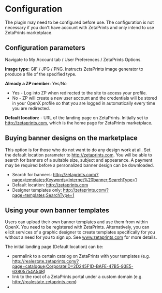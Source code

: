 # Configuration #

The plugin may need to be configured before use. The configuration is not necessary if you don't have account with ZetaPrints and only intend to use ZetaPrints marketplace.

## Configuration parameters ##

Navigate to My Account tab / User Preferences / ZetaPrints Options.

**Image type:** GIF / JPG / PNG.
Instructs ZetaPrints image generator to produce a file of the specified type.

**Already a ZP member:** Yes/No
  * Yes - Log into ZP when redirected to the site to access your profile.
  * No - ZP will create a new user account and the credentials will be stored in your OpenX profile so that you are logged in automatically every time you are redirected.

**Default location:** - URL of the landing page on ZetaPrints. Initially set to http://zetaprints.com, which is the home page for ZetaPrints marketplace.

## Buying banner designs on the marketplace ##
This option is for those who do not want to do any design work at all. Set the default location parameter to http://zetaprints.com. You will be able to search for banners of a suitable size, subject and appearance. A payment may be required before a personalized banner design can be downloaded.

  * Search for banners: http://zetaprints.com/?page=templates;Keywords=Internet%20banner;SearchType=1
  * Default location: http://zetaprints.com
  * Designer templates only: http://zetaprints.com/?page=templates;SearchType=1

## Using your own banner templates ##
Users can upload their own banner templates and use them from within OpenX. You need to be registered with ZetaPrints. Alternatively, you can elicit services of a graphic designer to create templates specifically for you without a need for you to sign up. See www.zetaprints.com for more details.

The initial landing page (Default location) can be:
  * permalink to a certain catalog on ZetaPrints with your templates (e.g. http://realestate.zetaprints.com/?page=catalogue;CorporateID=2D245F1D-BAFE-47B5-93E5-63805754A54B)
  * link to the root of a ZetaPrints portal under a custom domain (e.g. http://realestate.zetaprints.com)
  * 





